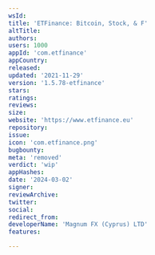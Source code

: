 ```yaml
---
wsId: 
title: 'ETFinance: Bitcoin, Stock, & F'
altTitle: 
authors: 
users: 1000
appId: 'com.etfinance'
appCountry: 
released: 
updated: '2021-11-29'
version: '1.5.78-etfinance'
stars: 
ratings: 
reviews: 
size: 
website: 'https://www.etfinance.eu'
repository: 
issue: 
icon: 'com.etfinance.png'
bugbounty: 
meta: 'removed'
verdict: 'wip'
appHashes: 
date: '2024-03-02'
signer: 
reviewArchive: 
twitter: 
social: 
redirect_from: 
developerName: 'Magnum FX (Cyprus) LTD'
features: 

---
```


